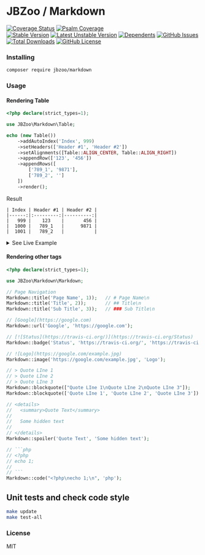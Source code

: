 # JBZoo / Markdown

[![Coverage Status](https://coveralls.io/repos/JBZoo/Markdown/badge.svg)](https://coveralls.io/github/JBZoo/Markdown)    [![Psalm Coverage](https://shepherd.dev/github/JBZoo/Markdown/coverage.svg)](https://shepherd.dev/github/JBZoo/Markdown)    
[![Stable Version](https://poser.pugx.org/jbzoo/markdown/version)](https://packagist.org/packages/jbzoo/markdown)    [![Latest Unstable Version](https://poser.pugx.org/jbzoo/markdown/v/unstable)](https://packagist.org/packages/jbzoo/markdown)    [![Dependents](https://poser.pugx.org/jbzoo/markdown/dependents)](https://packagist.org/packages/jbzoo/markdown/dependents?order_by=downloads)    [![GitHub Issues](https://img.shields.io/github/issues/jbzoo/markdown)](https://github.com/JBZoo/Markdown/issues)    [![Total Downloads](https://poser.pugx.org/jbzoo/markdown/downloads)](https://packagist.org/packages/jbzoo/markdown/stats)    [![GitHub License](https://img.shields.io/github/license/jbzoo/markdown)](https://github.com/JBZoo/Markdown/blob/master/LICENSE)



### Installing

```sh
composer require jbzoo/markdown
```


### Usage

#### Rendering Table

```php
<?php declare(strict_types=1);

use JBZoo\Markdown\Table;

echo (new Table())
    ->addAutoIndex('Index', 999)
    ->setHeaders(['Header #1', 'Header #2'])
    ->setAlignments([Table::ALIGN_CENTER, Table::ALIGN_RIGHT])
    ->appendRow(['123', '456'])
    ->appendRows([
        ['789_1', '9871'],
        ['789_2', '']
    ])
    ->render();
```

Result

```
| Index | Header #1 | Header #2 |
|------:|:---------:|----------:|
|   999 |    123    |       456 |
|  1000 |   789_1   |      9871 |
|  1001 |   789_2   |           |
```

<details>
  <summary>See Live Example</summary>

  | Index | Header #1 | Header #2 |
  |------:|:---------:|----------:|
  |   999 |    123    |       456 |
  |  1000 |   789_1   |      9871 |
  |  1001 |   789_2   |           |
  
</details>


#### Rendering other tags
```php
<?php declare(strict_types=1);

use JBZoo\Markdown\Markdown;

// Page Navigation
Markdown::title('Page Name', 1));   // # Page Name\n
Markdown::title('Title', 2));       // ## Title\n
Markdown::title('Sub Title', 3));   // ### Sub Title\n

// [Google](https://google.com)
Markdown::url('Google', 'https://google.com');

// [![Status](https://travis-ci.org/)](https://travis-ci.org/Status)
Markdown::badge('Status', 'https://travis-ci.org/', 'https://travis-ci.org/Status');

// ![Logo](https://google.com/example.jpg)
Markdown::image('https://google.com/example.jpg', 'Logo');

// > Quote LIne 1
// > Quote LIne 2
// > Quote LIne 3
Markdown::blockquote(["Quote LIne 1\nQuote LIne 2\nQuote LIne 3"]);
Markdown::blockquote(['Quote LIne 1', 'Quote LIne 2', 'Quote LIne 3'])

// <details>
//   <summary>Quote Text</summary>
//   
//   Some hidden text
//   
// </details>
Markdown::spoiler('Quote Text', 'Some hidden text');

// ```php
// <?php
// echo 1;
// 
// ```
Markdown::code("<?php\necho 1;\n", 'php');

```


## Unit tests and check code style
```sh
make update
make test-all
```


### License

MIT
